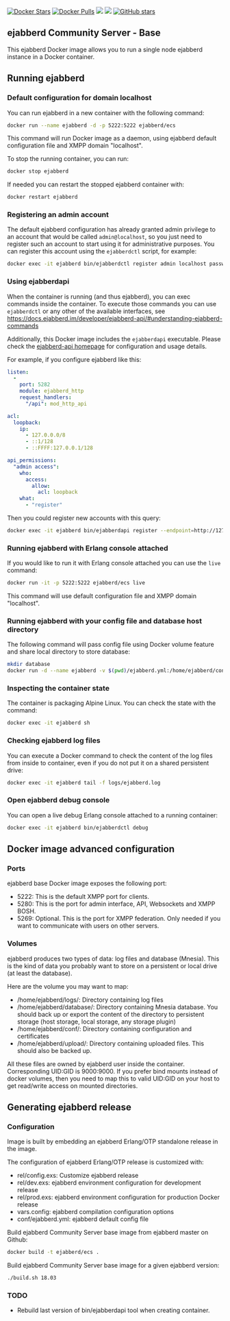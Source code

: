 
[![Docker Stars](https://img.shields.io/docker/stars/ejabberd/ecs.svg)](https://hub.docker.com/r/ejabberd/ecs/)
[![Docker Pulls](https://img.shields.io/docker/pulls/ejabberd/ecs.svg)](https://hub.docker.com/r/ejabberd/ecs/)
[![](https://images.microbadger.com/badges/version/ejabberd/ecs.svg)](https://microbadger.com/images/ejabberd/ecs)
[![](https://images.microbadger.com/badges/image/ejabberd/ecs.svg)](https://microbadger.com/images/ejabberd/ecs)
[![GitHub stars](https://img.shields.io/github/stars/processone/docker-ejabberd.svg?style=social)](https://github.com/processone/docker-ejabberd)

## ejabberd Community Server - Base

This ejabberd Docker image allows you to run a single node ejabberd instance in a Docker container.

## Running ejabberd

### Default configuration for domain localhost

You can run ejabberd in a new container with the following command:

```bash
docker run --name ejabberd -d -p 5222:5222 ejabberd/ecs
```

This command will run Docker image as a daemon, using ejabberd default configuration file and XMPP domain "localhost".

To stop the running container, you can run:

```bash
docker stop ejabberd
```

If needed you can restart the stopped ejabberd container with:

```bash
docker restart ejabberd
```

### Registering an admin account

The default ejabberd configuration has already granted admin privilege
to an account that would be called `admin@localhost`,
so you just need to register such an account
to start using it for administrative purposes.
You can register this account using the `ejabberdctl` script, for example:

```bash
docker exec -it ejabberd bin/ejabberdctl register admin localhost passw0rd
```

### Using ejabberdapi

When the container is running (and thus ejabberd), you can exec commands inside the container.
To execute those commands you can use `ejabberdctl` or any other of the available interfaces, see
https://docs.ejabberd.im/developer/ejabberd-api/#understanding-ejabberd-commands

Additionally, this Docker image includes the `ejabberdapi` executable.
Please check the [ejabberd-api homepage](https://github.com/processone/ejabberd-api)
for configuration and usage details.

For example, if you configure ejabberd like this:
```yaml
listen:
  -
    port: 5282
    module: ejabberd_http
    request_handlers:
      "/api": mod_http_api

acl:
  loopback:
    ip:
      - 127.0.0.0/8
      - ::1/128
      - ::FFFF:127.0.0.1/128

api_permissions:
  "admin access":
    who:
      access:
        allow:
          acl: loopback
    what:
      - "register"
```

Then you could register new accounts with this query:

```bash
docker exec -it ejabberd bin/ejabberdapi register --endpoint=http://127.0.0.1:5282/ --jid=admin@localhost --password=passw0rd
```

### Running ejabberd with Erlang console attached

If you would like to run it with Erlang console attached you can use the `live` command:

```bash
docker run -it -p 5222:5222 ejabberd/ecs live
```

This command will use default configuration file and XMPP domain "localhost".

### Running ejabberd with your config file and database host directory

The following command will pass config file using Docker volume feature and share local directory to store database:

```bash
mkdir database
docker run -d --name ejabberd -v $(pwd)/ejabberd.yml:/home/ejabberd/conf/ejabberd.yml -v $(pwd)/database:/home/ejabberd/database -p 5222:5222 ejabberd/ecs
```

### Inspecting the container state

The container is packaging Alpine Linux. You can check the state with the command:

```bash
docker exec -it ejabberd sh
```

### Checking ejabberd log files

You can execute a Docker command to check the content of the log files from inside to container, even if you do not put it on a shared persistent drive:

```bash
docker exec -it ejabberd tail -f logs/ejabberd.log
```

### Open ejabberd debug console

You can open a live debug Erlang console attached to a running container:

```bash
docker exec -it ejabberd bin/ejabberdctl debug
```

## Docker image advanced configuration

### Ports

ejabberd base Docker image exposes the following port:

- 5222: This is the default XMPP port for clients.
- 5280: This is the port for admin interface, API, Websockets and XMPP BOSH.
- 5269: Optional. This is the port for XMPP federation. Only needed if you want to communicate with users on other servers.

### Volumes

ejabberd produces two types of data: log files and database (Mnesia).
This is the kind of data you probably want to store on a persistent or local drive (at least the database).

Here are the volume you may want to map:

- /home/ejabberd/logs/: Directory containing log files
- /home/ejabberd/database/: Directory containing Mnesia database. You should back up or export the content of the directory to persistent storage (host storage, local storage, any storage plugin)
- /home/ejabberd/conf/: Directory containing configuration and certificates
- /home/ejabberd/upload/: Directory containing uploaded files. This should also be backed up.

All these files are owned by ejabberd user inside the container. Corresponding
UID:GID is 9000:9000. If you prefer bind mounts instead of docker volumes, then
you need to map this to valid UID:GID on your host to get read/write access on
mounted directories.

## Generating ejabberd release

### Configuration

Image is built by embedding an ejabberd Erlang/OTP standalone release in the image.

The configuration of ejabberd Erlang/OTP release is customized with:

- rel/config.exs: Customize ejabberd release
- rel/dev.exs: ejabberd environment configuration for development release
- rel/prod.exs: ejabberd environment configuration for production Docker release
- vars.config: ejabberd compilation configuration options
- conf/ejabberd.yml: ejabberd default config file

Build ejabberd Community Server base image from ejabberd master on Github:

```bash
docker build -t ejabberd/ecs .
```

Build ejabberd Community Server base image for a given ejabberd version:

```bash
./build.sh 18.03
```

### TODO

- Rebuild last version of bin/ejabberdapi tool when creating container.
